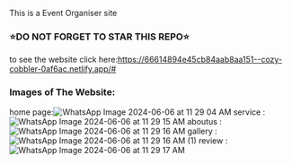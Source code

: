 This is a Event Organiser site

### ⭐DO NOT FORGET TO STAR THIS REPO⭐

to see the website click here:https://66614894e45cb84aab8aa151--cozy-cobbler-0af6ac.netlify.app/#

### Images of The Website:

home page:![WhatsApp Image 2024-06-06 at 11 29 04 AM](https://github.com/Sinan00110/Event-Organiser-Website/assets/136986466/3b71ff21-ca36-421b-827a-002b4a45bb58)
service :![WhatsApp Image 2024-06-06 at 11 29 15 AM](https://github.com/Sinan00110/Event-Organiser-Website/assets/136986466/f3ce2d19-2e32-44db-81f3-2772a821d96c)
aboutus :![WhatsApp Image 2024-06-06 at 11 29 16 AM](https://github.com/Sinan00110/Event-Organiser-Website/assets/136986466/b4e8edb9-2b9f-47b7-97b5-f310bb230c9e)
gallery :![WhatsApp Image 2024-06-06 at 11 29 16 AM (1)](https://github.com/Sinan00110/Event-Organiser-Website/assets/136986466/fabcf9ed-5321-4204-8160-3b643c272714)
review :![WhatsApp Image 2024-06-06 at 11 29 17 AM](https://github.com/Sinan00110/Event-Organiser-Website/assets/136986466/8f7f6721-858f-4ffd-9969-b7a38b082026)





